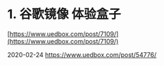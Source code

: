 # 1. 谷歌镜像 体验盒子

[https://www.uedbox.com/post/7109/](https://www.uedbox.com/post/7109/)




2020-02-24 https://www.uedbox.com/post/54776/








